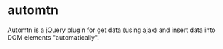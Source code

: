 automtn
=======

Automtn is a jQuery plugin for get data (using ajax) and insert data into DOM elements "automatically".
